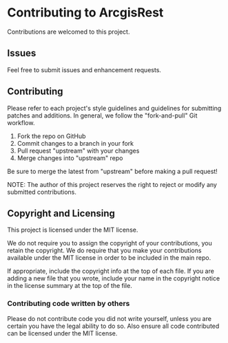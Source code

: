 # Contributing to ArcgisRest

Contributions are welcomed to this project.

## Issues

Feel free to submit issues and enhancement requests.

## Contributing

Please refer to each project's style guidelines and guidelines for submitting patches and additions. In general, we follow the "fork-and-pull" Git workflow.

 1. Fork the repo on GitHub
 2. Commit changes to a branch in your fork
 3. Pull request "upstream" with your changes
 4. Merge changes into "upstream" repo

Be sure to merge the latest from "upstream" before making a pull request!

NOTE: The author of this project reserves the right to reject or modify any submitted contributions.

## Copyright and Licensing

This project is licensed under the MIT license.

We do not require you to assign the copyright of your contributions, you retain the copyright. We do require that you make your contributions available under the MIT license in order to be included in the main repo.

If appropriate, include the copyright info at the top of each file. If you are adding a new file that you wrote, include your name in the copyright notice in the license summary at the top of the file.

### Contributing code written by others

Please do not contribute code you did not write yourself, unless you are certain you have the legal ability to do so. Also ensure all code contributed can be licensed under the MIT license.
